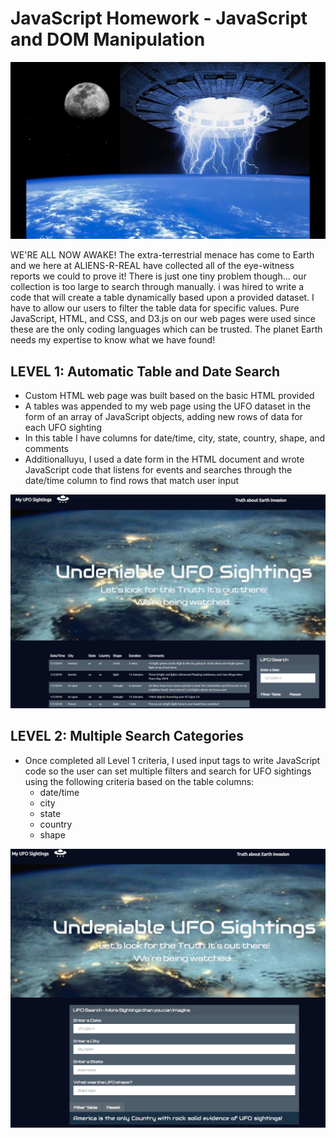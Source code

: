 # JavaScript Homework - JavaScript and DOM Manipulation

![maxresdefault.jpg](UFO-level-1/static/images/maxresdefault.jpg)
 
WE'RE ALL NOW AWAKE! The extra-terrestrial menace has come to Earth and we here at ALIENS-R-REAL have collected all of the eye-witness reports we could to prove it! There is just one tiny problem though... our collection is too large to search through manually. 
i was hired to write a code that will create a table dynamically based upon a provided dataset. I have to allow our users to filter the table data for specific values. Pure JavaScript, HTML, and CSS, and D3.js on our web pages were used since these are the only coding languages which can be trusted.
The planet Earth needs my expertise to know what we have found!

## LEVEL 1: Automatic Table and Date Search
* Custom HTML web page was built based on the basic HTML provided
* A tables was appended to my web page using the UFO dataset in the form of an array of JavaScript objects, adding new rows of data for each UFO sighting
* In this table I have columns for date/time, city, state, country, shape, and comments
* Additionalluyu, I used a date form in the HTML document and wrote JavaScript code that listens for events and searches through the date/time column to find rows that match user input

![UFO_level-1_ReadMe.png](UFO-level-1/static/images/UFO_level-1_ReadMe.png)

## LEVEL 2: Multiple Search Categories
* Once completed all Level 1 criteria, I used input tags to write JavaScript code so the user can set multiple filters and search for UFO sightings using the following criteria based on the table columns:
    - date/time
    - city
    - state
    - country
    - shape

![UFO_level-2.png](UFO-level-2/static/images/UFO_level-2_ReadMe.png)


